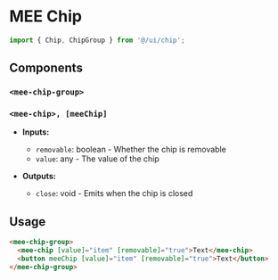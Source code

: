 # MEE Chip

```typescript
import { Chip, ChipGroup } from '@/ui/chip';
```

## Components

### `<mee-chip-group>`

### `<mee-chip>, [meeChip]`

- **Inputs:**

  - `removable`: boolean - Whether the chip is removable
  - `value`: any - The value of the chip

- **Outputs:**

  - `close`: void - Emits when the chip is closed

## Usage

```html
<mee-chip-group>
  <mee-chip [value]="item" [removable]="true">Text</mee-chip>
  <button meeChip [value]="item" [removable]="true">Text</button>
</mee-chip-group>
```
